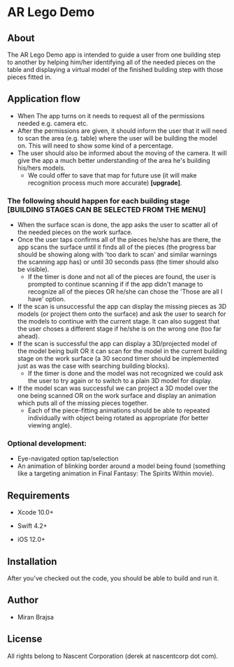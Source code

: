 # AR Lego Demo

## About

The AR Lego Demo app is intended to guide a user from one building step to another by helping him/her identifying all of the needed pieces on the table and displaying a virtual model of the finished building step with those pieces fitted in.

## Application flow

* When The app turns on it needs to request all of the permissions needed e.g. camera etc.
* After the permissions are given, it should inform the user that it will need to scan the area (e.g. table) where the user will be building the model on. This will need to show some kind of a percentage.
* The user should also be informed about the moving of the camera. It will give the app a much better understanding of the area he's building his/hers models.
  * We could offer to save that map for future use (it will make recognition process much more accurate) **[upgrade]**.

### The following should happen for each building stage **[BUILDING STAGES CAN BE SELECTED FROM THE MENU]**
* When the surface scan is done, the app asks the user to scatter all of the needed pieces on the work surface.
* Once the user taps confirms all of the pieces he/she has are there, the app scans the surface until it finds all of the pieces (the progress bar should be showing along with 'too dark to scan' and similar warnings the scanning app has) or until 30 seconds pass (the timer should also be visible).
  * If the timer is done and not all of the pieces are found, the user is prompted to continue scanning if if the app didn't manage to recognize all of the pieces OR he/she can chose the 'Those are all I have' option.
* If the scan is unsuccessful the app can display the missing pieces as 3D models (or project them onto the surface) and ask the user to search for the models to continue with the current stage. It can also suggest that the user choses a different stage if he/she is on the wrong one (too far ahead).
* If the scan is successful the app can display a 3D/projected model of the model being built OR it can scan for the model in the current building stage on the work surface (a 30 second timer should be implemented just as was the case with searching building blocks).
  * If the timer is done and the model was not recognized we could ask the user to try again or to switch to a plain 3D model for display.
* If the model scan was successful we can project a 3D model over the one being scanned OR on the work surface and display an animation which puts all of the missing pieces together.
  * Each of the piece-fitting animations should be able to repeated individually with object being rotated as appropriate (for better viewing angle).

### Optional development:
* Eye-navigated option tap/selection
* An animation of blinking border around a model being found (something like a targeting animation in Final Fantasy: The Spirits Within movie).

## Requirements

* Xcode 10.0+
* Swift 4.2+

* iOS 12.0+

## Installation

After you've checked out the code, you should be able to build and run it.

## Author

* Miran Brajsa

## License

All rights belong to Nascent Corporation (derek at nascentcorp dot com).
